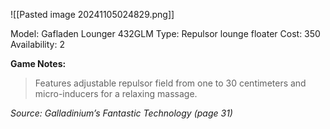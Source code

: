 ![[Pasted image 20241105024829.png]]

Model: Gafladen Lounger 432GLM
Type: Repulsor lounge floater
Cost: 350
Availability: 2

**Game Notes:**
> Features adjustable repulsor field from one to 30 centimeters and micro-inducers for a relaxing massage.

*Source: Galladinium’s Fantastic Technology (page 31)*